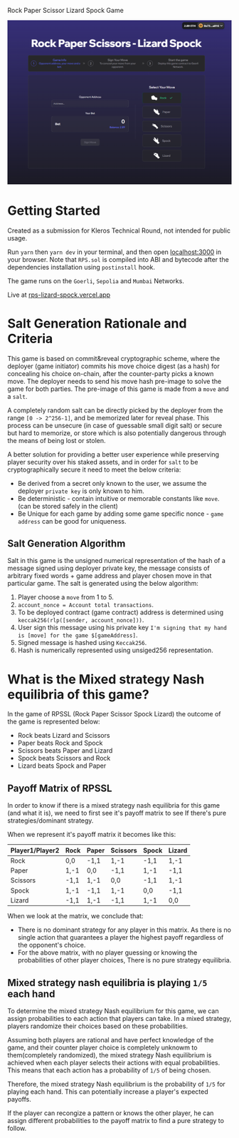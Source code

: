 Rock Paper Scissor Lizard Spock Game

![My Image](/public/scnshot.png)

# Getting Started

Created as a submission for Kleros Technical Round, not intended for public usage.

Run `yarn` then `yarn dev` in your terminal, and then open [localhost:3000](http://localhost:3000) in your browser. Note that `RPS.sol` is compiled into ABI and bytecode after the dependencies installation using `postinstall` hook.

The game runs on the `Goerli`, `Sepolia` and `Mumbai` Networks.

Live at [rps-lizard-spock.vercel.app](https://rps-lizard-spock.vercel.app/)


# Salt Generation Rationale and Criteria
This game is based on commit&reveal cryptographic scheme, where the deployer (game initiator) commits his move choice digest (as a hash) for concealing his choice on-chain, after the counter-party picks a known move. The deployer needs to send his move hash pre-image to solve the game for both parties. The pre-image of this game is made from a `move` and a `salt`.

A completely random salt can be directly picked by the deployer from the range `[0 -> 2^256-1]`, and be memorized later for reveal phase. This process can be unsecure (in case of guessable small digit salt) or secure but hard to memorize, or store which is also potentially dangerous through the means of being lost or stolen.

A better solution for providing a better user experience while preserving player security over his staked assets, and in order for `salt` to be cryptographically secure it need to meet the below criteria: 
- Be derived from a secret only known to the user, we assume the deployer `private key` is only known to him.
- Be deterministic - contain intuitive or memorable constants like `move`. (can be stored safely in the client)
- Be Unique for each game by adding some game specific nonce - `game address` can be good for uniqueness.


## Salt Generation Algorithm
Salt in this game is the unsigned numerical representation of the hash of a message signed using deployer private key, the message consists of arbitrary fixed words + game address and player chosen move in that particular game. The salt is generated using the below algorithm:

1. Player choose a `move` from 1 to 5.
2. `account_nonce = Account total transactions`.
3. To be deployed contract (game contract) address is determined using `keccak256(rlp([sender, account_nonce]))`.
4. User sign this message using his private key `I'm signing that my hand is [move] for the game $[gameAddress]`.
5. Signed message is hashed using `Keccak256`.
6. Hash is numerically represented using unsiged256 representation.


# What is the Mixed strategy Nash equilibria of this game?

In the game of RPSSL (Rock Paper Scissor Spock Lizard) the outcome of the game is represented below:
- Rock beats Lizard and Scissors
- Paper beats Rock and Spock
- Scissors beats Paper and Lizard
- Spock beats Scissors and Rock
- Lizard beats Spock and Paper


## Payoff Matrix of RPSSL 
In order to know if there is a mixed strategy nash equilibria for this game (and what it is), we need to first see it's payoff matrix to see If there's pure strategies/dominant strategy.

When we represent it's payoff matrix it becomes like this: 

| Player1/Player2 |  Rock   |  Paper  | Scissors |  Spock  |  Lizard |
|-----------------|---------|---------|----------|---------|---------|
| Rock            |   0,0   |  -1,1   |   1,-1   |  -1,1   |   1,-1  |
| Paper           |   1,-1  |   0,0   |  -1,1    |   1,-1  |  -1,1   |
| Scissors        |  -1,1   |   1,-1  |   0,0    |  -1,1   |   1,-1  |
| Spock           |   1,-1  |  -1,1   |   1,-1   |   0,0   |  -1,1   |
| Lizard          |  -1,1   |   1,-1  |  -1,1    |   1,-1  |   0,0   |

When we look at the matrix, we conclude that:

- There is no dominant strategy for any player in this matrix. As there is no single action that guarantees a player the highest payoff regardless of the opponent's choice.
- For the above matrix, with no player guessing or knowing the probabilities of other player choices, There is no pure strategy equilibria.

## Mixed strategy nash equilibria is playing `1/5` each hand

To determine the mixed strategy Nash equilibrium for this game, we can assign probabilities to each action that players can take. In a mixed strategy, players randomize their choices based on these probabilities.

Assuming both players are rational and have perfect knowledge of the game, and their counter player choice is completely unknowm to them(completely randomized), the mixed strategy Nash equilibrium is achieved when each player selects their actions with equal probabilities. This means that each action has a probability of `1/5` of being chosen.

Therefore, the mixed strategy Nash equilibrium is the probability of `1/5` for playing each hand. This can potentially increase a player's expected payoffs.

If the player can recongize a pattern or knows the other player, he can assign different probabilities to the payoff matrix to find a pure strategy to follow.





